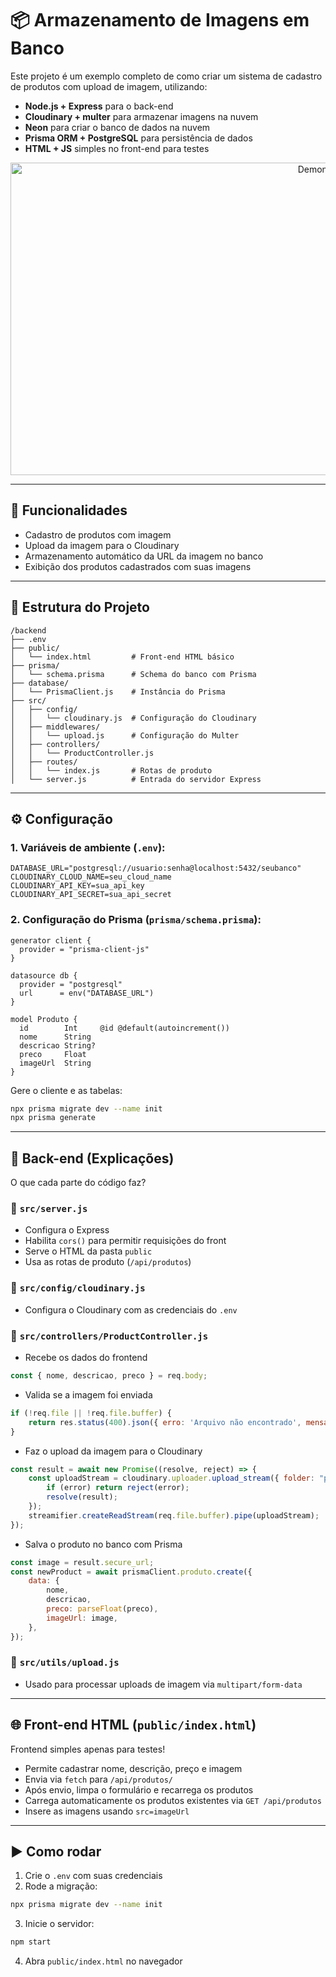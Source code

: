 # 📦 Armazenamento de Imagens em Banco

Este projeto é um exemplo completo de como criar um sistema de cadastro de produtos com upload de imagem, utilizando:

- **Node.js + Express** para o back-end
- **Cloudinary + multer** para armazenar imagens na nuvem
- **Neon** para criar o banco de dados na nuvem
- **Prisma ORM + PostgreSQL** para persistência de dados
- **HTML + JS** simples no front-end para testes

<p align="center">
  <img src="/Armazenamento de Imagens/public/assets/Upload_Imagens.mp4" width="1000px" height="500px" alt="Demonstração" />
</p>

---

## 🚀 Funcionalidades

- Cadastro de produtos com imagem
- Upload da imagem para o Cloudinary
- Armazenamento automático da URL da imagem no banco
- Exibição dos produtos cadastrados com suas imagens

---

## 📁 Estrutura do Projeto

```
/backend
├── .env
├── public/
│   └── index.html         # Front-end HTML básico
├── prisma/
│   └── schema.prisma      # Schema do banco com Prisma
├── database/
│   └── PrismaClient.js    # Instância do Prisma
├── src/
│   ├── config/
│   │   └── cloudinary.js  # Configuração do Cloudinary
│   ├── middlewares/
│   │   └── upload.js      # Configuração do Multer
│   ├── controllers/
│   │   └── ProductController.js 
│   ├── routes/
│   │   └── index.js       # Rotas de produto
│   └── server.js          # Entrada do servidor Express
```
---

## ⚙️ Configuração

### 1. Variáveis de ambiente (`.env`):
```env
DATABASE_URL="postgresql://usuario:senha@localhost:5432/seubanco"
CLOUDINARY_CLOUD_NAME=seu_cloud_name
CLOUDINARY_API_KEY=sua_api_key
CLOUDINARY_API_SECRET=sua_api_secret
```

### 2. Configuração do Prisma (`prisma/schema.prisma`):
```prisma
generator client {
  provider = "prisma-client-js"
}

datasource db {
  provider = "postgresql"
  url      = env("DATABASE_URL")
}

model Produto {
  id        Int     @id @default(autoincrement())
  nome      String
  descricao String?
  preco     Float
  imageUrl  String
}
```

Gere o cliente e as tabelas:
```bash
npx prisma migrate dev --name init
npx prisma generate
```

---

## 🔌 Back-end (Explicações)

O que cada parte do código faz?

### 🔹 `src/server.js`
- Configura o Express
- Habilita `cors()` para permitir requisições do front
- Serve o HTML da pasta `public`
- Usa as rotas de produto (`/api/produtos`)

### 🔹 `src/config/cloudinary.js`
- Configura o Cloudinary com as credenciais do `.env`

### 🔹 `src/controllers/ProductController.js`
- Recebe os dados do frontend
```js
const { nome, descricao, preco } = req.body;
```

- Valida se a imagem foi enviada
```js
if (!req.file || !req.file.buffer) {
    return res.status(400).json({ erro: 'Arquivo não encontrado', mensagem: 'Nenhuma imagem foi enviada' });
}
```

- Faz o upload da imagem para o Cloudinary
```js
const result = await new Promise((resolve, reject) => {
    const uploadStream = cloudinary.uploader.upload_stream({ folder: "produtos" }, (error, result) => {
        if (error) return reject(error);
        resolve(result);
    });
    streamifier.createReadStream(req.file.buffer).pipe(uploadStream);
});
```

- Salva o produto no banco com Prisma
```js
const image = result.secure_url;
const newProduct = await prismaClient.produto.create({
    data: {
        nome,
        descricao,
        preco: parseFloat(preco),
        imageUrl: image,
    },
});
```

### 🔹 `src/utils/upload.js`
- Usado para processar uploads de imagem via `multipart/form-data`

---

## 🌐 Front-end HTML (`public/index.html`)

Frontend simples apenas para testes!
- Permite cadastrar nome, descrição, preço e imagem
- Envia via `fetch` para `/api/produtos/`
- Após envio, limpa o formulário e recarrega os produtos
- Carrega automaticamente os produtos existentes via `GET /api/produtos`
- Insere as imagens usando `src=imageUrl`

---

## ▶️ Como rodar

1. Crie o `.env` com suas credenciais
2. Rode a migração:
```bash
npx prisma migrate dev --name init
```
3. Inicie o servidor:
```bash
npm start
```
4. Abra `public/index.html` no navegador
